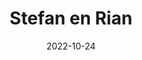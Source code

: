 ---
# Leave the homepage title empty to use the site title
title: Stefan en Rian
date: 2022-10-24
type: landing

sections:
  # - block: hero
  #   content:
  #     title: Hugo Academic Theme
  #     image:
  #       filename: hero-academic.png
  #     cta:
  #       label: '**Get Started**'
  #       url: https://wowchemy.com/templates/
  #     cta_alt:
  #       label: Ask a question
  #       url: https://discord.gg/z8wNYzb
  #     cta_note:
  #       label: >-
  #         <div style="text-shadow: none;"><a class="github-button" href="https://github.com/wowchemy/wowchemy-hugo-themes" data-icon="octicon-star" data-size="large" data-show-count="true" aria-label="Star">Star Wowchemy Website Builder</a></div><div style="text-shadow: none;"><a class="github-button" href="https://github.com/wowchemy/starter-hugo-academic" data-icon="octicon-star" data-size="large" data-show-count="true" aria-label="Star">Star the Academic template</a></div>
  #     text: |-
  #       **Generated by Wowchemy - the FREE, Hugo-based open source website builder trusted by 500,000+ sites.**

  #       **Easily build anything with blocks - no-code required!**

  #       From landing pages, second brains, and courses to academic resumés, conferences, and tech blogs.

  #       <!--Custom spacing-->
  #       <div class="mb-3"></div>
  #       <!--GitHub Button JS-->
  #       <script async defer src="https://buttons.github.io/buttons.js"></script>
  #   design:
  #     background:
  #       gradient_end: '#1976d2'
  #       gradient_start: '#004ba0'
  #       text_color_light: true
  - block: markdown
    id: bruiloft
    content:
      title: Bruiloft Stefan & Rian
      # subtitle: My subtitle
      text: >- 
        <img 
            style="display: block; 
                  margin-left: auto;
                  margin-right: auto;
                  width: 25%;
                  border-radius:50%;"
            src="https://raw.githubusercontent.com/weddingstefanandrian/weddingstefanandrian/4616be28b60779ef36d4d27ff0d568201012f580/assets/media/avatar.svg">
        </img>
        <div style="text-align: center;">
          <div style="width: 60%; margin: 0 auto;">
            <p>
              <b>Wij gaan trouwen!</b> En dat willen we graag met jou vieren. Op deze site vind je alle informatie over onze aanstaande bruiloft.
            </p>
            <p>
              Op 5 augustus 2023 nodigen we je uit op ridderhofstad Rijnauwen, in de omgeving van Utrecht. Hieronder vindt je meer informatie over de locatie, het programma en veelgestelde vragen. Heb je nog specifieke vragen? Stuur die dan gerust naar ons op <a href="mailto:weddingstefanandrian@gmail.com">weddingstefanandrian@gmail.com</a> of naar onze ceremoniemeester Daphne Aarts op <a href="mailto:daphne.aarts@gmail.com">daphne.aarts@gmail.com</a>. Tot snel en veel liefs!
            </p>
            <p>
              Stefan & Rian
            </p>
          </div>
        </div>
        <p style= "text-align:left; font-size: 12px;">
          Achtergrond door <a href="https://commons.wikimedia.org/w/index.php?curid=11731723">GVR</a>
        </p>
    design:
      # See Page Builder docs for all section customization options.
      # Choose how many columns the section has. Valid values: '1' or '2'.
      columns: '1'
      background:
        image:
          # Name of image in `assets/media/`.
          filename: Rijnauwen1.jpg
          # Apply image filters?
          filters:
            # Darken the image? Range 0-1 where 1 is transparent and 0 is opaque.
            brightness: 0.5
          #  Image fit. Options are `cover` (default), `contain`, or `actual` size.
          size: cover
          # Image focal point. Options include `left`, `center` (default), or `right`.
          position: center
          # Use a fun parallax-like fixed background effect on desktop? true/false
          parallax: true
          # Text color (true=light, false=dark, or remove for the dynamic theme color).
          text_color_light: true
  - block: markdown
    id: rsvp
    content:
      title: >-
        <div style="text-align: center;">
          RSVP
        </div>
        <img 
            style="display: block; 
                  margin-left: auto;
                  margin-right: auto;
                  padding: 20px;
                  width: 30%;"
            src="https://raw.githubusercontent.com/weddingstefanandrian/weddingstefanandrian/5d4358f4041ba26525cac5dcda9e4af7c52c99fd/assets/media/MailIcon.svg">
        </img>

      # subtitle: My subtitle
      text: >-
        <div style="text-align: left;">
          <p>
            Laat weten of je komt door een mailtje te sturen naar ons op <a href="mailto:weddingstefanandrian@gmail.com">weddingstefanandrian@gmail.com</a>. Als je iemand mee wil nemen, speciale eetwensen of allergiën hebt, of als je bent uitgenodigd voor het feest en wil blijven slapen in de jeugdherberg dan zorgen we daar graag voor. Zorg dan wel dat je dit op tijd (uiterlijk een maand van te voren) aan ons doorgeeft.
          </p>
        </div>
    design:
      columns: '2'
  - block: features
    id: dagprogramma
    content:
      title: Dagprogramma
      items:
        - name: Ceremonie
          description: >-
            <div style="text-align: center;">
              <b>14.00-14.45</b> Stefan en Rian geven elkaar het ja-woord in de hupselflupselzaal van ridderhofstad Rijnauwen.
            </div>
          icon: 💍
          icon_pack: emoji
        - name: Receptie
          description: >-
            <div style="text-align: center;">
              <b>15.00-19.00</b> Kom het bruidspaar feliciteren en geniet van een drankje en een hapje op het terras.
            </div>
          icon: 🍰
          icon_pack: emoji
        - name: Diner
          description: >-
            <div style="text-align: center;">
              <b>19.00-20.30</b> Een maaltijd ofzo.
            </div>
          icon: 🍽️
          icon_pack: emoji
        - name: Feest
          description: >-
            <div style="text-align: center;">
              <b>20.30-02.00</b> Het feestje wordt verplaatst naar de dansvloer!
            </div>
          icon: 💃
          icon_pack: emoji
        - name: Ontbijt
          description: >-
            <div style="text-align: center;">
              <b>06 augustus 09.00-10.00</b> Voor de gasten die in de jeugdherberg blijven slapen is er de volgende ochtend ontbijt.
            </div>
          icon: 🥐
          icon_pack: emoji
    design:
      background:
        image:
          # Name of image in `assets/media/`.
          filename: foucault.jpg
          # Apply image filters?
          filters:
            # Darken the image? Range 0-1 where 1 is transparent and 0 is opaque.
            brightness: 0.5
          #  Image fit. Options are `cover` (default), `contain`, or `actual` size.
          size: cover
          # Image focal point. Options include `left`, `center` (default), or `right`.
          position: center
          # Use a fun parallax-like fixed background effect on desktop? true/false
          parallax: true
          # Text color (true=light, false=dark, or remove for the dynamic theme color).
          text_color_light: true
        
  # - block: experience
  #   content:
  #     title: Experience
  #     # Date format for experience
  #     #   Refer to https://wowchemy.com/docs/customization/#date-format
  #     date_format: Jan 2006
  #     # Experiences.
  #     #   Add/remove as many `experience` items below as you like.
  #     #   Required fields are `title`, `company`, and `date_start`.
  #     #   Leave `date_end` empty if it's your current employer.
  #     #   Begin multi-line descriptions with YAML's `|2-` multi-line prefix.
  #     items:
  #       - title: CEO
  #         company: GenCoin
  #         company_url: ''
  #         company_logo: org-gc
  #         location: California
  #         date_start: '2021-01-01'
  #         date_end: ''
  #         description: |2-
  #             Responsibilities include:

  #             * Analysing
  #             * Modelling
  #             * Deploying
  #       - title: Professor of Semiconductor Physics
  #         company: University X
  #         company_url: ''
  #         company_logo: org-x
  #         location: California
  #         date_start: '2016-01-01'
  #         date_end: '2020-12-31'
  #         description: Taught electronic engineering and researched semiconductor physics.
  #   design:
  #     columns: '2'
  # - block: accomplishments
  #   content:
  #     # Note: `&shy;` is used to add a 'soft' hyphen in a long heading.
  #     title: 'Accomplish&shy;ments'
  #     subtitle:
  #     # Date format: https://wowchemy.com/docs/customization/#date-format
  #     date_format: Jan 2006
  #     # Accomplishments.
  #     #   Add/remove as many `item` blocks below as you like.
  #     #   `title`, `organization`, and `date_start` are the required parameters.
  #     #   Leave other parameters empty if not required.
  #     #   Begin multi-line descriptions with YAML's `|2-` multi-line prefix.
  #     items:
  #       - certificate_url: https://www.coursera.org
  #         date_end: ''
  #         date_start: '2021-01-25'
  #         description: ''
  #         organization: Coursera
  #         organization_url: https://www.coursera.org
  #         title: Neural Networks and Deep Learning
  #         url: ''
  #       - certificate_url: https://www.edx.org
  #         date_end: ''
  #         date_start: '2021-01-01'
  #         description: Formulated informed blockchain models, hypotheses, and use cases.
  #         organization: edX
  #         organization_url: https://www.edx.org
  #         title: Blockchain Fundamentals
  #         url: https://www.edx.org/professional-certificate/uc-berkeleyx-blockchain-fundamentals
  #       - certificate_url: https://www.datacamp.com
  #         date_end: '2020-12-21'
  #         date_start: '2020-07-01'
  #         description: ''
  #         organization: DataCamp
  #         organization_url: https://www.datacamp.com
  #         title: 'Object-Oriented Programming in R'
  #         url: ''
  #   design:
  #     columns: '2'
  # - block: collection
  #   id: posts
  #   content:
  #     title: Recent Posts
  #     subtitle: ''
  #     text: ''
  #     # Choose how many pages you would like to display (0 = all pages)
  #     count: 5
  #     # Filter on criteria
  #     filters:
  #       folders:
  #         - post
  #       author: ""
  #       category: ""
  #       tag: ""
  #       exclude_featured: false
  #       exclude_future: false
  #       exclude_past: false
  #       publication_type: ""
  #     # Choose how many pages you would like to offset by
  #     offset: 0
  #     # Page order: descending (desc) or ascending (asc) date.
  #     order: desc
  #   design:
  #     # Choose a layout view
  #     view: compact
  #     columns: '2'
  # - block: portfolio
  #   id: projects
  #   content:
  #     title: Projects
  #     filters:
  #       folders:
  #         - project
  #     # Default filter index (e.g. 0 corresponds to the first `filter_button` instance below).
  #     default_button_index: 0
  #     # Filter toolbar (optional).
  #     # Add or remove as many filters (`filter_button` instances) as you like.
  #     # To show all items, set `tag` to "*".
  #     # To filter by a specific tag, set `tag` to an existing tag name.
  #     # To remove the toolbar, delete the entire `filter_button` block.
  #     buttons:
  #       - name: All
  #         tag: '*'
  #       - name: Deep Learning
  #         tag: Deep Learning
  #       - name: Other
  #         tag: Demo
  #   design:
  #     # Choose how many columns the section has. Valid values: '1' or '2'.
  #     columns: '1'
  #     view: showcase
  #     # For Showcase view, flip alternate rows?
  #     flip_alt_rows: false
  # - block: markdown
  #   content:
  #     title: Gallery
  #     subtitle: ''
  #     text: |-
  #       {{< gallery album="demo" >}}
  #   design:
  #     columns: '1'
  # - block: collection
  #   id: featured
  #   content:
  #     title: Featured Publications
  #     filters:
  #       folders:
  #         - publication
  #       featured_only: true
  #   design:
  #     columns: '2'
  #     view: card
  # - block: collection
  #   content:
  #     title: Recent Publications
  #     text: |-
  #       {{% callout note %}}
  #       Quickly discover relevant content by [filtering publications](./publication/).
  #       {{% /callout %}}
  #     filters:
  #       folders:
  #         - publication
  #       exclude_featured: true
  #   design:
  #     columns: '2'
  #     view: citation
  # - block: collection
  #   id: talks
  #   content:
  #     title: Recent & Upcoming Talks
  #     filters:
  #       folders:
  #         - event
  #   design:
  #     columns: '2'
  #     view: compact
  # - block: tag_cloud
  #   content:
  #     title: Popular Topics
  #   design:
  #     columns: '2'
  - block: contact
    id: locatie
    content:
      title: >-
        <div style="text-align: center;">
          Locatie
        </div>
        <img 
            style="display: block; 
                  margin-left: auto;
                  margin-right: auto;
                  padding: 20px;
                  width: 100%;"
            src="https://raw.githubusercontent.com/weddingstefanandrian/weddingstefanandrian/779ed04eb996b350a70daf8a238c08cd058af4a5/assets/media/BunnikTransparent.svg">
        </img>
      subtitle:
      text: >-
        Je kan blijven slapen. Het is een soort ridderlandhuis met een jeugdherberg. Je kan ergens parkeren of met het OV. Ze hebben ook een <a href="https://www.stayokay.com/nl/hostel/utrecht-bunnik">website</a> <b> is dit dan geen markdown?</b> *stom!*
      # Contact (add or remove contact options as necessary)
      # email: test@example.org
      # phone: 888 888 88 88
      # appointment_url: 'https://calendly.com'
      # Vossegatsedijk 3, 3981 HH Bunnik
      coordinates:
        latitude: '52.0692'
        longitude: '5.177758469491523'
      address:
        street: Vossegatsedijk 3
        city: Bunnik
        region: Utrecht
        postcode: 3981 HH
        country: Nederland
        country_code: NL
      # directions: Parkeren kan ergens en je moet naar het gebouw rechts ofzo
      # office_hours:
      #   - 'Monday 10:00 to 13:00'
      #   - 'Wednesday 09:00 to 10:00'
      # contact_links:
      #   - icon: skype
      #     icon_pack: fab
      #     name: Skype Me
      #     link: 'skype:echo123?call'
      #   - icon: browser
      #     icon_pack: fas
      #     name: Website
      #     link: 'https://www.stayokay.com/nl/hostel/utrecht-bunnik'
      # Automatically link email and phone or display as text?
      autolink: false
      # Email form provider
      # form:
      #   provider: netlify
      #   formspree:
      #     id:
      #   netlify:
      #     # Enable CAPTCHA challenge to reduce spam?
      #     captcha: false
    design:
      columns: '2'
---
